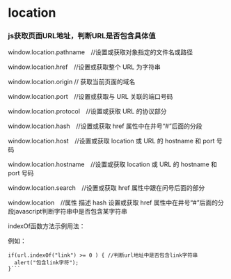 # location
### js获取页面URL地址，判断URL是否包含具体值

window.location.pathname　//设置或获取对象指定的文件名或路径

window.location.href　//设置或获取整个 URL 为字符串

window.location.origin // 获取当前页面的域名

window.location.port　//设置或获取与 URL 关联的端口号码

window.location.protocol　//设置或获取 URL 的协议部分

window.location.hash　//设置或获取 href 属性中在井号“#”后面的分段

window.location.host　//设置或获取 location 或 URL 的 hostname 和 port 号码

window.location.hostname　//设置或获取 location 或 URL 的 hostname 和 port 号码

window.location.search　//设置或获取 href 属性中跟在问号后面的部分

window.location　//属性 描述 hash 设置或获取 href 属性中在井号“#”后面的分段javascript判断字符串中是否包含某字符串




indexOf函数方法示例用法： 

例如：
```var url = window.location.href;
if(url.indexOf("link") >= 0 ) { //判断url地址中是否包含link字符串
  alert("包含link字符");
}```
